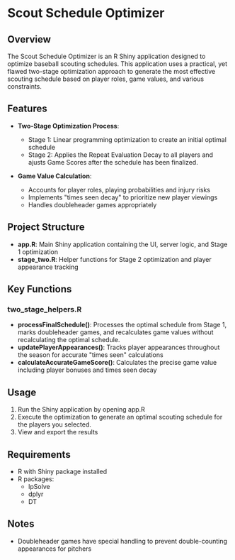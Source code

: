 # Scout Schedule Optimizer

## Overview

The Scout Schedule Optimizer is an R Shiny application designed to optimize baseball scouting schedules. This application uses a practical, yet flawed two-stage optimization approach to generate the most effective scouting schedule based on player roles, game values, and various constraints.

## Features

- **Two-Stage Optimization Process**:
  - Stage 1: Linear programming optimization to create an initial optimal schedule
  - Stage 2: Applies the Repeat Evaluation Decay to all players and ajusts Game Scores after the schedule has been finalized.

- **Game Value Calculation**:
  - Accounts for player roles, playing probabilities and injury risks
  - Implements "times seen decay" to prioritize new player viewings
  - Handles doubleheader games appropriately

## Project Structure

- **app.R**: Main Shiny application containing the UI, server logic, and Stage 1 optimization
- **stage_two.R**: Helper functions for Stage 2 optimization and player appearance tracking

## Key Functions

### two_stage_helpers.R

- **processFinalSchedule()**: Processes the optimal schedule from Stage 1, marks doubleheader games, and recalculates game values without recalculating the optimal schedule.
- **updatePlayerAppearances()**: Tracks player appearances throughout the season for accurate "times seen" calculations
- **calculateAccurateGameScore()**: Calculates the precise game value including player bonuses and times seen decay

## Usage

1. Run the Shiny application by opening app.R
2. Execute the optimization to generate an optimal scouting schedule for the players you selected.
3. View and export the results

## Requirements

- R with Shiny package installed
- R packages:
  - lpSolve
  - dplyr 
  - DT

## Notes

- Doubleheader games have special handling to prevent double-counting appearances for pitchers 


